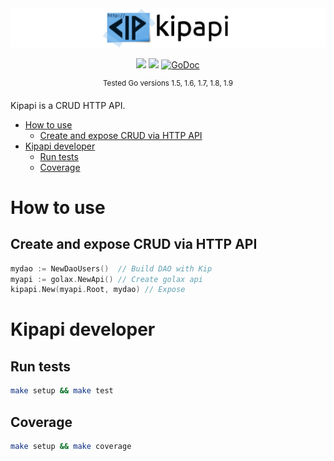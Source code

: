 <img src="logo.png">


<p align="center">
<a href="https://travis-ci.org/fulldump/kipapi"><img src="https://travis-ci.org/fulldump/kipapi.svg?branch=master"></a>
<a href="https://goreportcard.com/report/fulldump/kipapi"><img src="http://goreportcard.com/badge/fulldump/kipapi"></a>
<a href="https://godoc.org/github.com/fulldump/kipapi"><img src="https://godoc.org/github.com/fulldump/kipapi?status.svg" alt="GoDoc"></a>
</p>

<p align="center">
    <sup>Tested Go versions 1.5, 1.6, 1.7, 1.8, 1.9</sup>
</p>


Kipapi is a CRUD HTTP API.


<!-- MarkdownTOC autolink=true bracket=round depth=4 -->

- [How to use](#how-to-use)
	- [Create and expose CRUD via HTTP API](#create-and-expose-crud-via-http-api)
- [Kipapi developer](#kipapi-developer)
	- [Run tests](#run-tests)
	- [Coverage](#coverage)

<!-- /MarkdownTOC -->


# How to use

## Create and expose CRUD via HTTP API

```go
mydao := NewDaoUsers()  // Build DAO with Kip
myapi := golax.NewApi() // Create golax api
kipapi.New(myapi.Root, mydao) // Expose
```


# Kipapi developer


## Run tests

```sh
make setup && make test
```

## Coverage

```sh
make setup && make coverage
```

